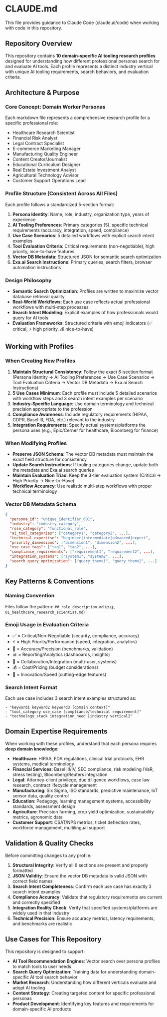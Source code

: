 # CLAUDE.md

This file provides guidance to Claude Code (claude.ai/code) when working with code in this repository.

## Repository Overview

This repository contains **10 domain-specific AI tooling research profiles** designed for understanding how different professional personas search for and evaluate AI tools. Each profile represents a distinct industry vertical with unique AI tooling requirements, search behaviors, and evaluation criteria.

## Architecture & Purpose

### Core Concept: Domain Worker Personas
Each markdown file represents a comprehensive research profile for a specific professional role:
- Healthcare Research Scientist
- Financial Risk Analyst
- Legal Contract Specialist
- E-commerce Marketing Manager
- Manufacturing Quality Engineer
- Content Creator/Journalist
- Educational Curriculum Designer
- Real Estate Investment Analyst
- Agricultural Technology Advisor
- Customer Support Operations Lead

### Profile Structure (Consistent Across All Files)
Each profile follows a standardized 5-section format:

1. **Persona Identity**: Name, role, industry, organization type, years of experience
2. **AI Tooling Preferences**: Primary categories (5), specific technical requirements (accuracy, integration, speed, compliance)
3. **Use Case Scenarios**: 5 detailed workflows with explicit search intent examples
4. **Tool Evaluation Criteria**: Critical requirements (non-negotiable), high priority, nice-to-have features
5. **Vector DB Metadata**: Structured JSON for semantic search optimization
6. **Exa.ai Search Instructions**: Primary queries, search filters, browser automation instructions

### Design Philosophy
- **Semantic Search Optimization**: Profiles are written to maximize vector database retrieval quality
- **Real-World Workflows**: Each use case reflects actual professional workflows with multi-step processes
- **Search Intent Modeling**: Explicit examples of how professionals would query for AI tools
- **Evaluation Frameworks**: Structured criteria with emoji indicators (✅ critical, ⚡ high priority, 💰 nice-to-have)

## Working with Profiles

### When Creating New Profiles
1. **Maintain Structural Consistency**: Follow the exact 6-section format (Persona Identity → AI Tooling Preferences → Use Case Scenarios → Tool Evaluation Criteria → Vector DB Metadata → Exa.ai Search Instructions)
2. **5 Use Cases Minimum**: Each profile must include 5 detailed scenarios with workflow steps and 3 search intent examples per scenario
3. **Industry-Specific Language**: Use domain terminology and technical precision appropriate to the profession
4. **Compliance Awareness**: Include regulatory requirements (HIPAA, GDPR, Basel III, FDA, etc.) relevant to the industry
5. **Integration Requirements**: Specify actual systems/platforms the persona uses (e.g., Epic/Cerner for healthcare, Bloomberg for finance)

### When Modifying Profiles
- **Preserve JSON Schema**: The vector DB metadata must maintain the exact field structure for consistency
- **Update Search Instructions**: If tooling categories change, update both the metadata and Exa.ai search queries
- **Maintain Evaluation Triad**: Keep the 3-tier evaluation system (Critical → High Priority → Nice-to-Have)
- **Workflow Accuracy**: Use realistic multi-step workflows with proper technical terminology

### Vector DB Metadata Schema
```json
{
  "persona_id": "unique_identifier_001",
  "industry": "industry_category",
  "role_category": "functional_role",
  "ai_tool_categories": ["category1", "category2", ...],
  "technical_expertise": "beginner|intermediate|advanced|expert",
  "priority_dimensions": ["dimension1", "dimension2", ...],
  "use_case_tags": ["tag1", "tag2", ...],
  "compliance_requirements": ["requirement1", "requirement2", ...],
  "integration_systems": ["system1", "system2", ...],
  "search_query_optimization": ["query_theme1", "query_theme2", ...]
}
```

## Key Patterns & Conventions

### Naming Convention
Files follow the pattern: `##_role_description.md` (e.g., `01_healthcare_research_scientist.md`)

### Emoji Usage in Evaluation Criteria
- ✅ = Critical/Non-Negotiable (security, compliance, accuracy)
- ⚡ = High Priority/Performance (speed, integration, analytics)
- 🎯 = Accuracy/Precision (benchmarks, validation)
- 📊 = Reporting/Analytics (dashboards, insights)
- 🤝 = Collaboration/Integration (multi-user, systems)
- 💰 = Cost/Pricing (budget considerations)
- 🚀 = Innovation/Speed (cutting-edge features)

### Search Intent Format
Each use case includes 3 search intent examples structured as:
```
- "keyword1 keyword2 keyword3 [domain context]"
- "tool_category use_case [compliance/technical requirement]"
- "technology_stack integration_need [industry vertical]"
```

## Domain Expertise Requirements

When working with these profiles, understand that each persona requires **deep domain knowledge**:

- **Healthcare**: HIPAA, FDA regulations, clinical trial protocols, EHR systems, medical terminology
- **Financial Services**: Basel III/IV, SEC compliance, risk modeling (VaR, stress testing), Bloomberg/Reuters integration
- **Legal**: Attorney-client privilege, due diligence workflows, case law research, contract lifecycle management
- **Manufacturing**: Six Sigma, ISO standards, predictive maintenance, IoT sensor data, quality control
- **Education**: Pedagogy, learning management systems, accessibility standards, assessment design
- **Agriculture**: Precision farming, crop yield optimization, sustainability metrics, agronomic data
- **Customer Support**: CSAT/NPS metrics, ticket deflection rates, workforce management, multilingual support

## Validation & Quality Checks

Before committing changes to any profile:

1. **Structural Integrity**: Verify all 6 sections are present and properly formatted
2. **JSON Validity**: Ensure the vector DB metadata is valid JSON with correct field names
3. **Search Intent Completeness**: Confirm each use case has exactly 3 search intent examples
4. **Compliance Accuracy**: Validate that regulatory requirements are current and correctly specified
5. **Integration Reality Check**: Verify that specified systems/platforms are widely used in that industry
6. **Technical Precision**: Ensure accuracy metrics, latency requirements, and benchmarks are realistic

## Use Cases for This Repository

This repository is designed to support:
- **AI Tool Recommendation Engines**: Vector search over persona profiles to match tools to user needs
- **Search Query Optimization**: Training data for understanding domain-specific AI tool search behavior
- **Market Research**: Understanding how different verticals evaluate and adopt AI tooling
- **Content Strategy**: Creating targeted content for specific professional personas
- **Product Development**: Identifying key features and requirements for domain-specific AI products

